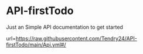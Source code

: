 # API-firstTodo

Just an Simple API documentation to get started

url=https://raw.githubusercontent.com/Tendry24/API-firstTodo/main/Api.yml#/
